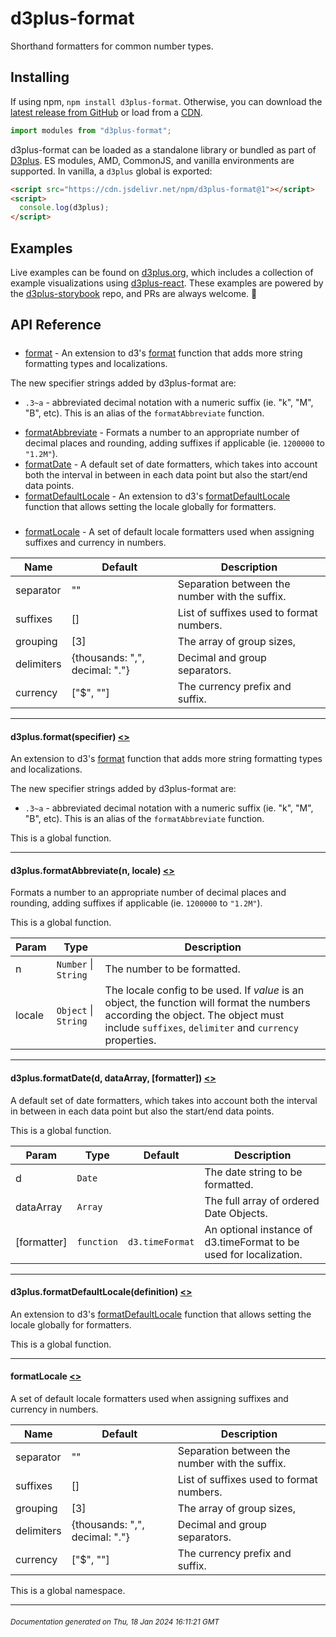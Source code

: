 # d3plus-format

Shorthand formatters for common number types.

## Installing

If using npm, `npm install d3plus-format`. Otherwise, you can download the [latest release from GitHub](https://github.com/d3plus/d3plus-format/releases/latest) or load from a [CDN](https://cdn.jsdelivr.net/npm/d3plus-format@1).

```js
import modules from "d3plus-format";
```

d3plus-format can be loaded as a standalone library or bundled as part of [D3plus](https://github.com/d3plus/d3plus). ES modules, AMD, CommonJS, and vanilla environments are supported. In vanilla, a `d3plus` global is exported:

```html
<script src="https://cdn.jsdelivr.net/npm/d3plus-format@1"></script>
<script>
  console.log(d3plus);
</script>
```

## Examples

Live examples can be found on [d3plus.org](https://d3plus.org/), which includes a collection of example visualizations using [d3plus-react](https://github.com/d3plus/d3plus-react/). These examples are powered by the [d3plus-storybook](https://github.com/d3plus/d3plus-storybook/) repo, and PRs are always welcome. :beers:

## API Reference

##### 
* [format](#format) - An extension to d3's [format](https://github.com/d3/d3-format#api-reference) function that adds more string formatting types and localizations.

The new specifier strings added by d3plus-format are:
 - `.3~a` - abbreviated decimal notation with a numeric suffix (ie. "k", "M", "B", etc). This is an alias of the `formatAbbreviate` function.
* [formatAbbreviate](#formatAbbreviate) - Formats a number to an appropriate number of decimal places and rounding, adding suffixes if applicable (ie. `1200000` to `"1.2M"`).
* [formatDate](#formatDate) - A default set of date formatters, which takes into account both the interval in between in each data point but also the start/end data points.
* [formatDefaultLocale](#formatDefaultLocale) - An extension to d3's [formatDefaultLocale](https://github.com/d3/d3-format#api-reference) function that allows setting the locale globally for formatters.

##### 
* [formatLocale](#formatLocale) - A set of default locale formatters used when assigning suffixes and currency in numbers.

| Name | Default | Description |
|---|---|---|
| separator | "" | Separation between the number with the suffix. |
| suffixes | [] | List of suffixes used to format numbers. |
| grouping | [3] | The array of group sizes, |
| delimiters | {thousands: ",", decimal: "."} | Decimal and group separators. |
| currency | ["$", ""] | The currency prefix and suffix. |

---

<a name="format"></a>
#### d3plus.**format**(specifier) [<>](https://github.com/d3plus/d3plus-format/blob/master/src/format.js#L4)

An extension to d3's [format](https://github.com/d3/d3-format#api-reference) function that adds more string formatting types and localizations.

The new specifier strings added by d3plus-format are:
 - `.3~a` - abbreviated decimal notation with a numeric suffix (ie. "k", "M", "B", etc). This is an alias of the `formatAbbreviate` function.


This is a global function.

---

<a name="formatAbbreviate"></a>
#### d3plus.**formatAbbreviate**(n, locale) [<>](https://github.com/d3plus/d3plus-format/blob/master/src/formatAbbreviate.js#L38)

Formats a number to an appropriate number of decimal places and rounding, adding suffixes if applicable (ie. `1200000` to `"1.2M"`).


This is a global function.

| Param | Type | Description |
| --- | --- | --- |
| n | <code>Number</code> \| <code>String</code> | The number to be formatted. |
| locale | <code>Object</code> \| <code>String</code> | The locale config to be used. If *value* is an object, the function will format the numbers according the object. The object must include `suffixes`, `delimiter` and `currency` properties. |


---

<a name="formatDate"></a>
#### d3plus.**formatDate**(d, dataArray, [formatter]) [<>](https://github.com/d3plus/d3plus-format/blob/master/src/formatDate.js#L4)

A default set of date formatters, which takes into account both the interval in between in each data point but also the start/end data points.


This is a global function.

| Param | Type | Default | Description |
| --- | --- | --- | --- |
| d | <code>Date</code> |  | The date string to be formatted. |
| dataArray | <code>Array</code> |  | The full array of ordered Date Objects. |
| [formatter] | <code>function</code> | <code>d3.timeFormat</code> | An optional instance of d3.timeFormat to be used for localization. |


---

<a name="formatDefaultLocale"></a>
#### d3plus.**formatDefaultLocale**(definition) [<>](https://github.com/d3plus/d3plus-format/blob/master/src/formatDefaultLocale.js#L4)

An extension to d3's [formatDefaultLocale](https://github.com/d3/d3-format#api-reference) function that allows setting the locale globally for formatters.


This is a global function.

---

<a name="formatLocale"></a>
#### **formatLocale** [<>](https://github.com/d3plus/d3plus-format/blob/master/src/locale.js#L1)

A set of default locale formatters used when assigning suffixes and currency in numbers.

| Name | Default | Description |
|---|---|---|
| separator | "" | Separation between the number with the suffix. |
| suffixes | [] | List of suffixes used to format numbers. |
| grouping | [3] | The array of group sizes, |
| delimiters | {thousands: ",", decimal: "."} | Decimal and group separators. |
| currency | ["$", ""] | The currency prefix and suffix. |


This is a global namespace.

---



###### <sub>Documentation generated on Thu, 18 Jan 2024 16:11:21 GMT</sub>

